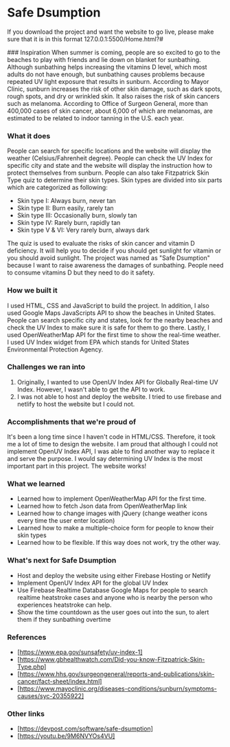 <h1>Safe Dsumption</h1>
<p>If you download the project and want the website to go live, please make sure that it is in this format 127.0.0.1:5500/Home.html?# </p>
### Inspiration
When summer is coming, people are so excited to go to the beaches to play with friends and lie down on blanket for sunbathing. Although sunbathing helps increasing the vitamins D level, which most adults do not have enough, but sunbathing causes problems because repeated UV light exposure that results in sunburn. According to Mayor Clinic,  sunburn increases the risk of other skin damage, such as dark spots, rough spots, and dry or wrinkled skin. It also raises the risk of skin cancers such as melanoma. According to Office of Surgeon General, more than 400,000 cases of skin cancer, about 6,000 of which are melanomas, are estimated to be related to indoor tanning in the U.S. each year. 

### What it does
People can search for specific locations and the website will display the weather (Celsius/Fahrenheit degree). People can check the UV Index for specific city and state and the website will display the instruction how to protect themselves from sunburn. People can also take Fitzpatrick Skin Type quiz to determine their skin types. Skin types are divided into six parts which are categorized as following: 

- Skin type I: Always burn, never tan
- Skin type II: Burn easily, rarely tan
- Skin type III: Occasionally burn, slowly tan
- Skin type IV: Rarely burn, rapidly tan
- Skin type V & VI: Very rarely burn, always dark

The quiz is used to evaluate the risks of skin cancer and vitamin D deficiency. It will help you to decide if you should get sunlight for vitamin or you should avoid sunlight. 
The project was named as "Safe Dsumption" because I want to raise awareness the damages of sunbathing. People need to consume vitamins D but they need to do it safety. 

### How we built it
I used HTML, CSS and JavaScript to build the project. In addition, I also used Google Maps JavaScripts API to show the beaches in United States. People can search specific city and states, look for the nearby beaches and check the UV Index to make sure it is safe for them to go there. Lastly, I used OpenWeatherMap API for the first time to show the real-time weather. I used UV Index widget from EPA which stands for United States Environmental Protection Agency. 

### Challenges we ran into
1. Originally, I wanted to use OpenUV Index API for Globally Real-time UV Index. However, I wasn't able to get the API to work. 
2. I was not able to host and deploy the website. I tried to use firebase and netlify to host the website but I could not. 

### Accomplishments that we're proud of
It's been a long time since I haven't code in HTML/CSS. Therefore, it took me a lot of time to design the website.  I am proud that although I could not implement OpenUV Index API, I was able to find another way to replace it and serve the purpose. I would say determining UV Index is the most important part in this project. The website works! 

### What we learned
- Learned how to implement OpenWeatherMap API for the first time. 
- Learned how to fetch Json data from OpenWeatherMap link
- Learned how to change images with jQuery (change weather icons every time the user enter location)
- Learned how to make a multiple-choice form for people to know their skin types
- Learned how to be flexible. If this way does not work, try the other way.

### What's next for Safe Dsumption
- Host and deploy the website using either Firebase Hosting or Netlify
- Implement OpenUV Index API for the global UV Index
- Use Firebase Realtime Database Google Maps for people to search realtime heatstroke cases and anyone who is nearby the person who experiences heatstroke can help. 
- Show the time countdown as the user goes out into the sun, to alert them if they sunbathing overtime

### References
- [https://www.epa.gov/sunsafety/uv-index-1]
- [https://www.gbhealthwatch.com/Did-you-know-Fitzpatrick-Skin-Type.php]
- [https://www.hhs.gov/surgeongeneral/reports-and-publications/skin-cancer/fact-sheet/index.html]
- [https://www.mayoclinic.org/diseases-conditions/sunburn/symptoms-causes/syc-20355922]

### Other links
- [https://devpost.com/software/safe-dsumption]
- [https://youtu.be/9M6NVYOs4VU]
